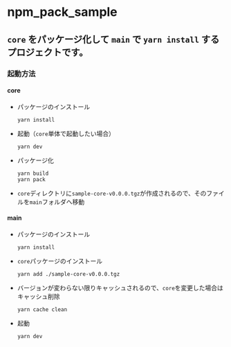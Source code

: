 # npm_pack_sample

## `core` をパッケージ化して `main` で `yarn install` するプロジェクトです。

### 起動方法

#### core

- パッケージのインストール

  ```shell
  yarn install
  ```

- 起動（`core`単体で起動したい場合）

  ```shell
  yarn dev
  ```

- パッケージ化

  ```shell
  yarn build
  yarn pack
  ```

- `core`ディレクトリに`sample-core-v0.0.0.tgz`が作成されるので、そのファイルを`main`フォルダへ移動

#### main

- パッケージのインストール

  ```shell
  yarn install
  ```

- `core`パッケージのインストール

  ```shell
  yarn add ./sample-core-v0.0.0.tgz
  ```

- バージョンが変わらない限りキャッシュされるので、`core`を変更した場合はキャッシュ削除

  ```shell
  yarn cache clean
  ```

- 起動

  ```shell
  yarn dev
  ```
